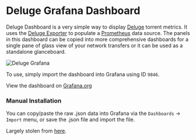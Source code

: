 # Deluge Grafana Dashboard

Deluge Dashboard is a very simple way to display [Deluge](https://deluge-torrent.org/) torrent metrics.  It uses the [Deluge Exporter](https://github.com/tobbez/deluge_exporter) to populate a [Prometheus](https://prometheus.io/) data source.  The panels in this dashboard can be copied into more comprehensive dashboards for a single pane of glass view of your network transfers or it can be used as a standalone glanceboard.

![Deluge Grafana](https://res.cloudinary.com/cyberge/image/upload/v1551153412/screenshots/amkeucb9bhfveijastbd.png)

To use, simply import the dashboard into Grafana using ID `9846`.

View the dashboard on [Grafana.org](https://grafana.com/grafana/dashboards/16080/)

### Manual Installation ###
You can copy/paste the raw .json data into Grafana via the `Dashboards` -> `Import` menu, or save the .json file and import the file.


Largely stolen from [here](https://github.com/tobbez/deluge_exporter/issues/8#issuecomment-991965301).
